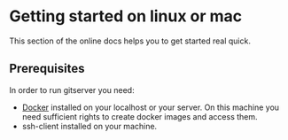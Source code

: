 # Getting started on linux or mac
This section of the online docs helps you to get started real quick. 

## Prerequisites
In order to run gitserver you need:
* [Docker](https://docs.docker.com/linux/) installed on your localhost or your server. On this machine you need sufficient rights to create docker images and access them.
* ssh-client installed on your machine. 
